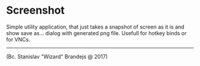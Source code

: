 # Screenshot
Simple utility application, that just takes a snapshot of screen as it is and show save as... dialog with generated png file. Usefull for hotkey binds or for VNCs. 


----------------------------------------
(Bc. Stanislav "Wizard" Brandejs @ 2017)
